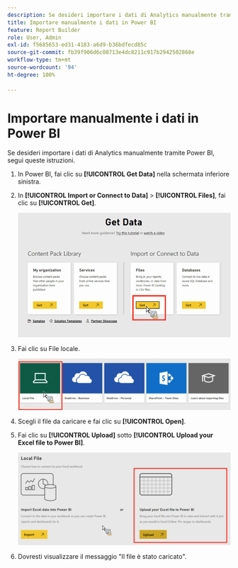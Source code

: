```yaml
---
description: Se desideri importare i dati di Analytics manualmente tramite Power BI, segui queste istruzioni.
title: Importare manualmente i dati in Power BI
feature: Report Builder
role: User, Admin
exl-id: f5685653-ed31-4183-a6d9-b36bdfecd85c
source-git-commit: fb39f906d6c08713e4dc8211c917b2942502868e
workflow-type: tm+mt
source-wordcount: '94'
ht-degree: 100%

---
```


# Importare manualmente i dati in Power BI

Se desideri importare i dati di Analytics manualmente tramite Power BI, segui queste istruzioni.

1. In Power BI, fai clic su **[!UICONTROL Get Data]** nella schermata inferiore sinistra.
1. In **[!UICONTROL Import or Connect to Data]** > **[!UICONTROL Files]**, fai clic su **[!UICONTROL Get]**.

   ![Fai clic sull’icona Ottieni in Importa o Connetti a dati.](assets/get-data.png)

1. Fai clic su File locale.

   ![Fai clic sull’icona File locale.](assets/local-file.png)

1. Scegli il file da caricare e fai clic su **[!UICONTROL Open]**.
1. Fai clic su **[!UICONTROL Upload]** sotto **[!UICONTROL Upload your Excel file to Power BI]**.

   ![Fai clic su Carica per caricare il file Excel.](assets/upload-excel-file.png)

1. Dovresti visualizzare il messaggio &quot;Il file è stato caricato&quot;.
